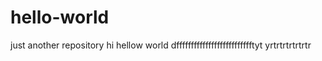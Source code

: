 # hello-world
just another repository
hi  hellow world
dfffffffffffffffffffffffffftyt
yrtrtrtrtrtrtr
